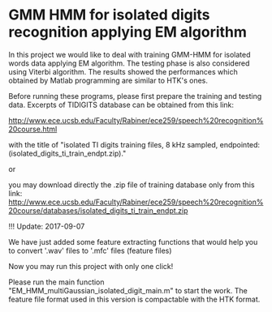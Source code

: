 # GMM HMM for isolated digits recognition applying EM algorithm
In this project we would like to deal with training GMM-HMM for isolated words data applying EM algorithm. The testing phase is also considered using Viterbi algorithm. The results showed the performances which obtained by Matlab programming are similar to HTK's ones. 

Before running these programs, please first prepare the training and testing data. Excerpts of TIDIGITS database can be obtained from this link:

http://www.ece.ucsb.edu/Faculty/Rabiner/ece259/speech%20recognition%20course.html 

with the title of "isolated TI digits training files, 8 kHz sampled, endpointed: (isolated_digits_ti_train_endpt.zip)." 

or

you may download directly the .zip file of training database only from this link:
http://www.ece.ucsb.edu/Faculty/Rabiner/ece259/speech%20recognition%20course/databases/isolated_digits_ti_train_endpt.zip

!!! Update: 2017-09-07

We have just added some feature extracting functions that would help you to convert '.wav' files to '.mfc' files (feature files)

Now you may run this project with only one click!

Please run the main function "EM_HMM_multiGaussian_isolated_digit_main.m" to start the work. 
The feature file format used in this version is compactable with the HTK format.

